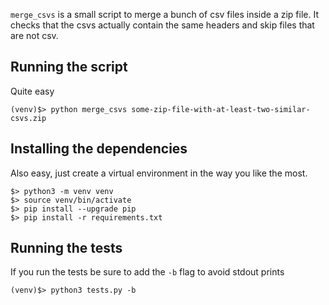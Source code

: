 `merge_csvs` is a small script to merge a bunch of csv files inside a zip file.
It checks that the csvs actually contain the same headers and skip files that
are not csv.


## Running the script
Quite easy
```
(venv)$> python merge_csvs some-zip-file-with-at-least-two-similar-csvs.zip
```


## Installing the dependencies
Also easy, just create a virtual environment in the way you like the most.
```
$> python3 -m venv venv
$> source venv/bin/activate
$> pip install --upgrade pip
$> pip install -r requirements.txt
```


## Running the tests
If you run the tests be sure to add the `-b` flag to avoid stdout prints
```
(venv)$> python3 tests.py -b
```
